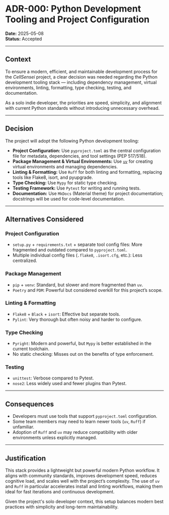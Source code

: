 # ADR-000: Python Development Tooling and Project Configuration

**Date:** 2025-05-08  
**Status:** Accepted

---

## Context

To ensure a modern, efficient, and maintainable development process for the *CellSensei* project, a clear decision was needed regarding the Python development tooling stack — including dependency management, virtual environments, linting, formatting, type checking, testing, and documentation.

As a solo indie developer, the priorities are speed, simplicity, and alignment with current Python standards without introducing unnecessary overhead.

---

## Decision

The project will adopt the following Python development tooling:

- **Project Configuration:** Use `pyproject.toml` as the central configuration file for metadata, dependencies, and tool settings (PEP 517/518).
- **Package Management & Virtual Environments:** Use [`uv`](https://github.com/astral-sh/uv) for creating virtual environments and managing dependencies.
- **Linting & Formatting:** Use `Ruff` for both linting and formatting, replacing tools like Flake8, isort, and pyupgrade.
- **Type Checking:** Use `Mypy` for static type checking.
- **Testing Framework:** Use `Pytest` for writing and running tests.
- **Documentation:** Use `MkDocs` (Material theme) for project documentation; docstrings will be used for code-level documentation.

---

## Alternatives Considered

### Project Configuration
- `setup.py` + `requirements.txt` + separate tool config files: More fragmented and outdated compared to `pyproject.toml`.
- Multiple individual config files (`.flake8`, `.isort.cfg`, etc.): Less centralized.

### Package Management
- `pip` + `venv`: Standard, but slower and more fragmented than `uv`.
- `Poetry` and `PDM`: Powerful but considered overkill for this project’s scope.

### Linting & Formatting
- `Flake8` + `Black` + `isort`: Effective but separate tools.
- `Pylint`: Very thorough but often noisy and harder to configure.

### Type Checking
- `Pyright`: Modern and powerful, but `Mypy` is better established in the current toolchain.
- No static checking: Misses out on the benefits of type enforcement.

### Testing
- `unittest`: Verbose compared to Pytest.
- `nose2`: Less widely used and fewer plugins than Pytest.

---

## Consequences

- Developers must use tools that support `pyproject.toml` configuration.
- Some team members may need to learn newer tools (`uv`, `Ruff`) if unfamiliar.
- Adoption of `Ruff` and `uv` may reduce compatibility with older environments unless explicitly managed.

---

## Justification

This stack provides a lightweight but powerful modern Python workflow. It aligns with community standards, improves development speed, reduces cognitive load, and scales well with the project’s complexity. The use of `uv` and `Ruff` in particular accelerates install and linting workflows, making them ideal for fast iterations and continuous development.

Given the project's solo developer context, this setup balances modern best practices with simplicity and long-term maintainability.

